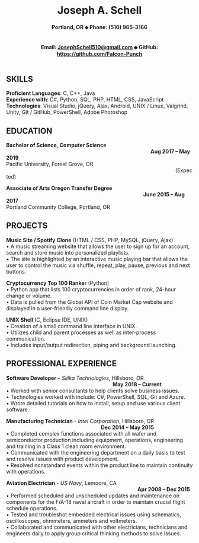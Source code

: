 # <center>Joseph A. Schell</center>

#### <center>Portland, OR ⬥ Phone: (510) 965-3166</center><br/>
#### <center>Email: JosephSchell510@gmail.com ⬥ GitHub: https://github.com/Falcon-Punch</center><br/>
					 
## SKILLS													
**Proficient Languages**:		C, C++, Java<br/>
**Experience with**: 		C#, Python, SQL, PHP, HTML, CSS, JavaScript<br/>
**Technologies**: 	Visual Studio, jQuery, Ajax, Android, UNIX / Linux, Valgrind, Unity, Git / GitHub, PowerShell, Adobe Photoshop<br/>

## EDUCATION												
**Bachelor of Science, Computer Science** &nbsp;&nbsp;&nbsp;&nbsp;&nbsp;&nbsp;&nbsp;&nbsp;&nbsp;&nbsp;&nbsp;&nbsp;&nbsp;&nbsp;&nbsp;&nbsp;&nbsp;&nbsp;&nbsp;&nbsp;&nbsp;&nbsp;&nbsp;&nbsp;&nbsp;&nbsp;&nbsp;&nbsp;&nbsp;&nbsp;&nbsp;&nbsp;&nbsp;&nbsp;&nbsp;&nbsp;&nbsp;&nbsp;&nbsp;&nbsp;&nbsp;&nbsp;&nbsp;&nbsp;&nbsp;&nbsp;&nbsp;&nbsp;&nbsp;&nbsp;&nbsp;&nbsp;&nbsp;&nbsp;&nbsp;&nbsp;&nbsp;&nbsp;&nbsp;&nbsp;&nbsp;&nbsp;&nbsp;&nbsp;&nbsp;&nbsp;&nbsp;&nbsp;&nbsp;&nbsp;&nbsp;&nbsp;&nbsp;&nbsp;&nbsp;&nbsp;&nbsp;&nbsp;&nbsp;&nbsp;&nbsp;&nbsp;&nbsp;&nbsp;&nbsp;&nbsp;&nbsp;&nbsp;&nbsp;&nbsp;&nbsp;&nbsp;&nbsp;&nbsp;&nbsp;&nbsp;&nbsp;&nbsp;&nbsp;**Aug 2017 – May 2019**<br/>
Pacific University, Forest Grove, OR &nbsp;&nbsp;&nbsp;&nbsp;&nbsp;&nbsp;&nbsp;&nbsp;&nbsp;&nbsp;&nbsp;&nbsp;&nbsp;&nbsp;&nbsp;&nbsp;&nbsp;&nbsp;&nbsp;&nbsp;&nbsp;&nbsp;&nbsp;&nbsp;&nbsp;&nbsp;&nbsp;&nbsp;&nbsp;&nbsp;&nbsp;&nbsp;&nbsp;&nbsp;&nbsp;&nbsp;&nbsp;&nbsp;&nbsp;&nbsp;&nbsp;&nbsp;&nbsp;&nbsp;&nbsp;&nbsp;&nbsp;&nbsp;&nbsp;&nbsp;&nbsp;&nbsp;&nbsp;&nbsp;&nbsp;&nbsp;&nbsp;&nbsp;&nbsp;&nbsp;&nbsp;&nbsp;&nbsp;&nbsp;&nbsp;&nbsp;&nbsp;&nbsp;&nbsp;&nbsp;&nbsp;&nbsp;&nbsp;&nbsp;&nbsp;&nbsp;&nbsp;&nbsp;&nbsp;&nbsp;&nbsp;&nbsp;&nbsp;&nbsp;&nbsp;&nbsp;&nbsp;&nbsp;&nbsp;&nbsp;&nbsp;&nbsp;&nbsp;&nbsp;&nbsp;&nbsp;&nbsp;&nbsp;&nbsp;&nbsp;&nbsp;&nbsp;&nbsp;&nbsp;&nbsp;&nbsp;&nbsp;&nbsp;&nbsp;&nbsp;&nbsp;&nbsp;&nbsp;&nbsp;&nbsp;&nbsp;(Expected) 

**Associate of Arts Oregon Transfer Degree** &nbsp;&nbsp;&nbsp;&nbsp;&nbsp;&nbsp;&nbsp;&nbsp;&nbsp;&nbsp;&nbsp;&nbsp;&nbsp;&nbsp;&nbsp;&nbsp;&nbsp;&nbsp;&nbsp;&nbsp;&nbsp;&nbsp;&nbsp;&nbsp;&nbsp;&nbsp;&nbsp;&nbsp;&nbsp;&nbsp;&nbsp;&nbsp;&nbsp;&nbsp;&nbsp;&nbsp;&nbsp;&nbsp;&nbsp;&nbsp;&nbsp;&nbsp;&nbsp;&nbsp;&nbsp;&nbsp;&nbsp;&nbsp;&nbsp;&nbsp;&nbsp;&nbsp;&nbsp;&nbsp;&nbsp;&nbsp;&nbsp;&nbsp;&nbsp;&nbsp;&nbsp;&nbsp;&nbsp;&nbsp;&nbsp;&nbsp;&nbsp;&nbsp;&nbsp;&nbsp;&nbsp;&nbsp;&nbsp;&nbsp;&nbsp;&nbsp;&nbsp;&nbsp;&nbsp;&nbsp;&nbsp;&nbsp;&nbsp;&nbsp;&nbsp;&nbsp;&nbsp;&nbsp;&nbsp;&nbsp;&nbsp;&nbsp;&nbsp;&nbsp;**June 2015 – Aug 2017**<br/>
Portland Community College, Portland, OR

## PROJECTS                             									            	
**Music Site / Spotify Clone**&nbsp;(HTML / CSS, PHP, MySQL, jQuery, Ajax)<br/>
•	A music streaming website that allows the user to sign up for an account, search and store music into personalized playlists.<br/>
•	The site is highlighted by an interactive music playing bar that allows the user to control the music via shuffle, repeat, play, pause, previous and next buttons.<br/>

**Cryptocurrency Top 100 Ranker**&nbsp;(Python)<br/>
•	Python app that lists 100 cryptocurrencies in order of rank, 24-hour change or volume.<br/>
•	Data is pulled from the Global API of Coin Market Cap website and displayed in a user-friendly command line display.<br/>

**UNIX Shell**&nbsp;(C, Eclipse IDE, UNIX)<br/>
•	Creation of a small command line interface in UNIX.<br/>
•	Utilizes child and parent processes as well as inter-process communication.<br/>
•	Includes input/output redirection, piping and background launching.<br/>

## PROFESSIONAL EXPERIENCE 										
**Software Developer** – *Silika Technologies*, Hillsboro, OR &nbsp;&nbsp;&nbsp;&nbsp;&nbsp;&nbsp;&nbsp;&nbsp;&nbsp;&nbsp;&nbsp;&nbsp;&nbsp;&nbsp;&nbsp;&nbsp;&nbsp;&nbsp;&nbsp;&nbsp;&nbsp;&nbsp;&nbsp;&nbsp;&nbsp;&nbsp;&nbsp;&nbsp;&nbsp;&nbsp;&nbsp;&nbsp;&nbsp;&nbsp;&nbsp;&nbsp;&nbsp;&nbsp;&nbsp;&nbsp;&nbsp;&nbsp;&nbsp;&nbsp;&nbsp;&nbsp;&nbsp;&nbsp;&nbsp;&nbsp;&nbsp;&nbsp;&nbsp;&nbsp;&nbsp;&nbsp;&nbsp;&nbsp;&nbsp;&nbsp;&nbsp;&nbsp;&nbsp;&nbsp;&nbsp;&nbsp;&nbsp;&nbsp;&nbsp;&nbsp;&nbsp;&nbsp;&nbsp;**May 2018 – Current**<br/>
•	Worked with senior consultants to help clients solve business issues.<br/>
•	Technologies worked with include: C#, PowerShell, SQL, Git and Azure.<br/>
•	Wrote detailed tutorials on how to install, setup and use various client software.<br/>

**Manufacturing Technician** - *Intel Corporation*, Hillsboro, OR &nbsp;&nbsp;&nbsp;&nbsp;&nbsp;&nbsp;&nbsp;&nbsp;&nbsp;&nbsp;&nbsp;&nbsp;&nbsp;&nbsp;&nbsp;&nbsp;&nbsp;&nbsp;&nbsp;&nbsp;&nbsp;&nbsp;&nbsp;&nbsp;&nbsp;&nbsp;&nbsp;&nbsp;&nbsp;&nbsp;&nbsp;&nbsp;&nbsp;&nbsp;&nbsp;&nbsp;&nbsp;&nbsp;&nbsp;&nbsp;&nbsp;&nbsp;&nbsp;&nbsp;&nbsp;&nbsp;&nbsp;&nbsp;&nbsp;&nbsp;&nbsp;&nbsp;&nbsp;&nbsp;&nbsp;&nbsp;&nbsp;&nbsp;&nbsp;&nbsp;&nbsp;&nbsp;&nbsp;&nbsp;&nbsp;**Dec 2014 – May 2015**<br/>
•	Completed complex functions associated with all wafer and semiconductor production including equipment, operations, engineering and training in a Class 1 clean room environment.<br/>
•	Communicated with the engineering department on a daily basis to test and resolve issues with product development.<br/>
•	Resolved nonstandard events within the product line to maintain continuity with operations.<br/>

**Aviation Electrician** - *US Navy*, Lemoore, CA &nbsp;&nbsp;&nbsp;&nbsp;&nbsp;&nbsp;&nbsp;&nbsp;&nbsp;&nbsp;&nbsp;&nbsp;&nbsp;&nbsp;&nbsp;&nbsp;&nbsp;&nbsp;&nbsp;&nbsp;&nbsp;&nbsp;&nbsp;&nbsp;&nbsp;&nbsp;&nbsp;&nbsp;&nbsp;&nbsp;&nbsp;&nbsp;&nbsp;&nbsp;&nbsp;&nbsp;&nbsp;&nbsp;&nbsp;&nbsp;&nbsp;&nbsp;&nbsp;&nbsp;&nbsp;&nbsp;&nbsp;&nbsp;&nbsp;&nbsp;&nbsp;&nbsp;&nbsp;&nbsp;&nbsp;&nbsp;&nbsp;&nbsp;&nbsp;&nbsp;&nbsp;&nbsp;&nbsp;&nbsp;&nbsp;&nbsp;&nbsp;&nbsp;&nbsp;&nbsp;&nbsp;&nbsp;&nbsp;&nbsp;&nbsp;&nbsp;&nbsp;&nbsp;&nbsp;&nbsp;&nbsp;&nbsp;&nbsp;&nbsp;&nbsp;&nbsp;&nbsp;&nbsp;&nbsp;&nbsp;**Apr 2008 – Dec 2015**<br/>
•	Performed scheduled and unscheduled updates and maintenance on components for the F/A-18 naval aircraft in order to maintain crucial flight schedule operations.<br/>
•	Tested and troubleshot embedded electrical issues using schematics, oscilloscopes, ohmmeters, ammeters and voltmeters.<br/>
•	Collaborated and communicated with other electricians, technicians and engineers daily to apply group critical thinking methods to solve issues.<br/>
